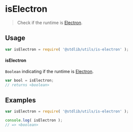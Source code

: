 # isElectron

> Check if the runtime is [Electron][electron].


<!-- <usage> -->

## Usage

``` javascript
var isElectron = require( '@stdlib/utils/is-electron' );
```

#### isElectron

`Boolean` indicating if the runtime is [Electron][electron].

``` javascript
var bool = isElectron;
// returns <boolean>
```

<!-- </usage> -->


<!-- <examples> -->

## Examples

``` javascript
var isElectron = require( '@stdlib/utils/is-electron' );

console.log( isElectron );
// => <boolean>
```

<!-- </examples> -->


<!-- <links> -->

[electron]: http://electron.atom.io/

<!-- </links> -->

